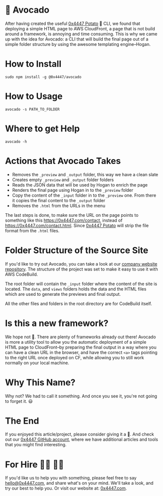 # 🥑 Avocado

After having created the useful [0x4447 Potato](https://github.com/0x4447/0x4447-cli-node-potato) 🥔 CLI, we found that deploying a simple HTML page to AWS CloudFront, a page that is not build around a framework, is annoying and time consuming. This is why we came up with the idea for Avocado: a CLI that will build the final page out of a simple folder structure by using the awesome templating engine–Hogan.

# How to Install


```
sudo npm install -g @0x4447/avocado
```

# How to Usage

```
avocado -s PATH_TO_FOLDER
```

# Where to get Help

```
avocado -h
```

# Actions that Avocado Takes

- Removes the `_preview` and `_output` folder, this way we have a clean slate
- Creates empty `_preview` and `_output` folder folders
- Reads the JSON data that will be used by Hogan to enrich the page
- Renders the final page using Hogan in to the `_preview` folder
- Copy the content of the `_input` folder in to the `_preview` one. From there it copies the final content to the `_output` folder
- Removes the `.html` from the URLs in the menu

The last steps is done, to make sure the URL on the page points to something like this https://0x4447.com/contact, instead of https://0x4447.com/contact.html. Since [0x4447 Potato](https://github.com/0x4447/0x4447-cli-node-potato) will strip the file format from the `.html` files.

# Folder Structure of the Source Site

If you'd like to try out Avocado, you can take a look at our [company website repository](https://github.com/0x4447/0x4447.com). The structure of the project was set to make it easy to use it with AWS CodeBuild.

The root folder will contain the `_input` folder where the content of the site is located. The `data`, and `views` folders holds the data and the HTML files which are used to generate the previews and final output.

All the other files and folders in the root directory are for CodeBuild itself.

# Is this a new framework?

We hope not 🤣. There are plenty of frameworks already out there! Avocado is more a utility tool to allow you the automatic deployment of a simple HTML page to CloudFront–by preparing the final output in a way where you can have a clean URL in the browser, and have the correct `<a>` tags pointing to the right URL once deployed on CF, while allowing you to still work normally on your local machine.

# Why This Name?

Why not? We had to call it something. And once you see it, you're not going to forget it. 😃

# The End

If you enjoyed this article/project, please consider giving it a 🌟. And check out our [0x4447 GitHub account](https://github.com/0x4447), where we have additional articles and tools that you might find interesting.

# For Hire 👨‍💻 👩‍💻

If you'd like us to help you with something, please feel free to say hello@0x4447.com, and share what's on your mind. We'll take a look, and try our best to help you. Or visit our website at: [0x4447.com](https://0x4447.com).
